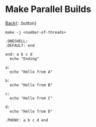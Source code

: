# Make Parallel Builds

[Back](../../index.md#makefile){: .button}

`make -j <number-of-threads>`

```
.ONESHELL:
.DEFAULT: end

end: a b c d
  echo "Ending"

a:
  echo "Hello from A"

b:
  echo "Hello from B"

c:
  echo "Hello from C"

d:
  echo "Hello from D"

.PHONY: a b c d end

```

